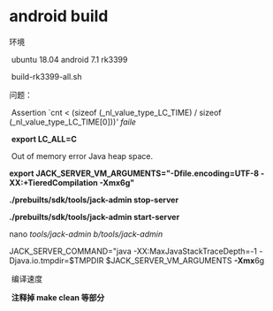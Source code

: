 # 					android build

环境

​		ubuntu 18.04 android 7.1 rk3399

​       build-rk3399-all.sh

问题：

​      Assertion `cnt < (sizeof (_nl_value_type_LC_TIME) / sizeof (_nl_value_type_LC_TIME[0]))*' faile*

​     **export LC_ALL=C**



​      Out of memory error Java heap space.

**export JACK_SERVER_VM_ARGUMENTS="-Dfile.encoding=UTF-8 -XX:+TieredCompilation -Xmx6g"**

**./prebuilts/sdk/tools/jack-admin stop-server**

**./prebuilts/sdk/tools/jack-admin start-server**

nano *tools/jack-admin b/tools/jack-admin*

JACK_SERVER_COMMAND="java -XX:MaxJavaStackTraceDepth=-1 -Djava.io.tmpdir=$TMPDIR $JACK_SERVER_VM_ARGUMENTS  **-Xmx**6g

​      编译速度

​     **注释掉 make clean 等部分**